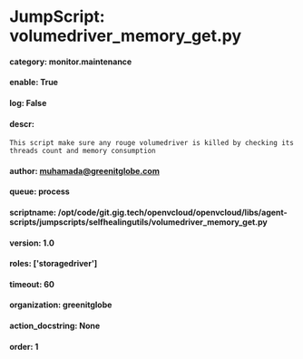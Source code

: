 
# JumpScript: volumedriver_memory_get.py
        
#### category: monitor.maintenance
#### enable: True
#### log: False
#### descr: 
```
This script make sure any rouge volumedriver is killed by checking its threads count and memory consumption

```
#### author: muhamada@greenitglobe.com
#### queue: process
#### scriptname: /opt/code/git.gig.tech/openvcloud/openvcloud/libs/agent-scripts/jumpscripts/selfhealingutils/volumedriver_memory_get.py
#### version: 1.0
#### roles: ['storagedriver']
#### timeout: 60
#### organization: greenitglobe
#### action_docstring: None
#### order: 1
